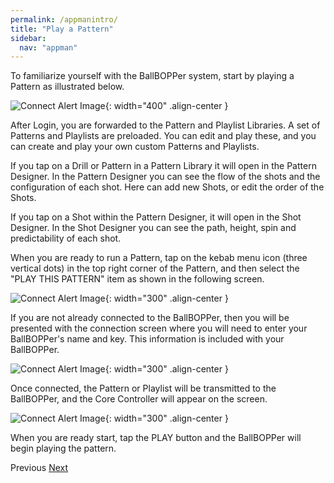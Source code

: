 ```yaml
---
permalink: /appmanintro/
title: "Play a Pattern"
sidebar:
  nav: "appman"
---
```


To familiarize yourself with the BallBOPPer system, start by playing a Pattern as illustrated below.

![Connect Alert Image](../assets/images/OverviewGraphic002.png){: width="400" .align-center } 

After Login, you are forwarded to the Pattern and Playlist Libraries. A set of Patterns and Playlists are preloaded. You can edit and play these, and you can create and play your own custom Patterns and Playlists. 

If you tap on a Drill or Pattern in a Pattern Library it will open in the Pattern Designer. In the Pattern Designer you can see the flow of the shots and the configuration of each shot. Here can add new Shots, or edit the order of the Shots.

If you tap on a Shot within the Pattern Designer, it will open in the Shot Designer. In the Shot Designer you can see the path, height, spin and predictability of each shot.

When you are ready to run a Pattern, tap on the kebab menu icon (three vertical dots) in the top right corner of the Pattern, and then select the "PLAY THIS PATTERN" item as shown in the following screen. 

![Connect Alert Image](../assets/images/PatternKabob001.jpg){: width="300" .align-center } 

If you are not already connected to the BallBOPPer, then you will be presented with the connection screen where you will need to enter your BallBOPPer's name and key. This information is included with your BallBOPPer.

![Connect Alert Image](../assets/images/ConnectionPage001.jpg){: width="300" .align-center }

Once connected, the Pattern or Playlist will be transmitted to the BallBOPPer, and the Core Controller will appear on the screen. 

![Connect Alert Image](../assets/images/CoreController500.jpg){: width="300" .align-center }

When you are ready start, tap the PLAY button and the BallBOPPer will begin playing the pattern.

  <nav class="pagination">
      <a  class="pagination--pager disabled">Previous</a>
      <a href="/BallBOPPer/appmanconnect/" class="pagination--pager" title="Connect">Next</a> 
  </nav>
